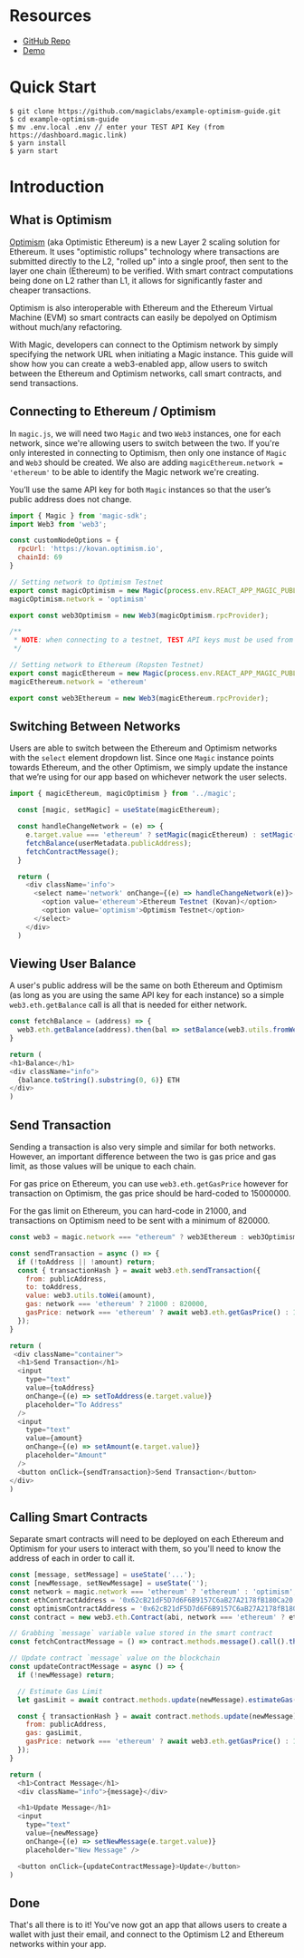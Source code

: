 
# Resources
- [GitHub Repo](https://github.com/magiclabs/example-optimism-guide)
- [Demo](https://magic-optimism.vercel.app/login)

# Quick Start

```
$ git clone https://github.com/magiclabs/example-optimism-guide.git
$ cd example-optimism-guide
$ mv .env.local .env // enter your TEST API Key (from https://dashboard.magic.link)
$ yarn install
$ yarn start
```

# Introduction

## What is Optimism

[Optimism](https://optimism.io) (aka Optimistic Ethereum) is a new Layer 2 scaling solution for Ethereum. It uses "optimistic rollups" technology where transactions are submitted directly to the L2, "rolled up" into a single proof, then sent to the layer one chain (Ethereum) to be verified. With smart contract computations being done on L2 rather than L1, it allows for significantly faster and cheaper transactions.

Optimism is also interoperable with Ethereum and the Ethereum Virtual Machine (EVM) so smart contracts can easily be depolyed on Optimism without much/any refactoring.

With Magic, developers can connect to the Optimism network by simply specifying the network URL when initiating a Magic instance. This guide will show how you can create a web3-enabled app, allow users to switch between the Ethereum and Optimism networks, call smart contracts, and send transactions. 

## Connecting to Ethereum / Optimism

In `magic.js`, we will need two `Magic` and two `Web3` instances, one for each network, since we're allowing users to switch between the two. If you're only interested in connecting to Optimism, then only one instance of `Magic` and `Web3` should be created. We also are adding `magicEthereum.network = 'ethereum'` to be able to identify the Magic network we're creating.

You’ll use the same API key for both `Magic` instances so that the user’s public address does not change. 

```js
import { Magic } from 'magic-sdk';
import Web3 from 'web3';

const customNodeOptions = {
  rpcUrl: 'https://kovan.optimism.io',
  chainId: 69
}

// Setting network to Optimism Testnet
export const magicOptimism = new Magic(process.env.REACT_APP_MAGIC_PUBLISHABLE_KEY, { network: customNodeOptions });
magicOptimism.network = 'optimism'

export const web3Optimism = new Web3(magicOptimism.rpcProvider);

/** 
 * NOTE: when connecting to a testnet, TEST API keys must be used from the Magic dashboard (live API keys for mainnet)
 */

// Setting network to Ethereum (Ropsten Testnet)
export const magicEthereum = new Magic(process.env.REACT_APP_MAGIC_PUBLISHABLE_KEY, { network: 'kovan' });
magicEthereum.network = 'ethereum'

export const web3Ethereum = new Web3(magicEthereum.rpcProvider);
```

## Switching Between Networks

Users are able to switch between the Ethereum and Optimism networks with the `select` element dropdown list. Since one `Magic` instance points towards Ethereum, and the other Optimism, we simply update the instance that we’re using for our app based on whichever network the user selects.

```js
import { magicEthereum, magicOptimism } from '../magic';

  const [magic, setMagic] = useState(magicEthereum);

  const handleChangeNetwork = (e) => {
    e.target.value === 'ethereum' ? setMagic(magicEthereum) : setMagic(magicOptimism);
    fetchBalance(userMetadata.publicAddress);
    fetchContractMessage();
  }

  return (
    <div className='info'>
      <select name='network' onChange={(e) => handleChangeNetwork(e)}>
        <option value='ethereum'>Ethereum Testnet (Kovan)</option>
        <option value='optimism'>Optimism Testnet</option>
      </select>
    </div>
  )
```

## Viewing User Balance

A user's public address will be the same on both Ethereum and Optimism (as long as you are using the same API key for each instance) so a simple `web3.eth.getBalance` call is all that is needed for either network.

```js
const fetchBalance = (address) => {
  web3.eth.getBalance(address).then(bal => setBalance(web3.utils.fromWei(bal)))
}

return (
<h1>Balance</h1>
<div className="info">
  {balance.toString().substring(0, 6)} ETH
</div>
)
```

## Send Transaction

Sending a transaction is also very simple and similar for both networks. However, an important difference between the two is gas price and gas limit, as those values will be unique to each chain. 

For gas price on Ethereum, you can use `web3.eth.getGasPrice` however for transaction on Optimism, the gas price should be hard-coded to 15000000.

For the gas limit on Ethereum, you can hard-code in 21000, and transactions on Optimism need to be sent with a minimum of 820000.

```js
const web3 = magic.network === "ethereum" ? web3Ethereum : web3Optimism;

const sendTransaction = async () => {
  if (!toAddress || !amount) return;
  const { transactionHash } = await web3.eth.sendTransaction({
    from: publicAddress,
    to: toAddress,
    value: web3.utils.toWei(amount),
    gas: network === 'ethereum' ? 21000 : 820000,
    gasPrice: network === 'ethereum' ? await web3.eth.getGasPrice() : 15000000
  });
}

return (
 <div className="container">
  <h1>Send Transaction</h1>
  <input 
    type="text" 
    value={toAddress} 
    onChange={(e) => setToAddress(e.target.value)} 
    placeholder="To Address" 
  />
  <input 
    type="text" 
    value={amount} 
    onChange={(e) => setAmount(e.target.value)} 
    placeholder="Amount" 
  />
  <button onClick={sendTransaction}>Send Transaction</button>
</div>
)
```

## Calling Smart Contracts

Separate smart contracts will need to be deployed on each Ethereum and Optimism for your users to interact with them, so you'll need to know the address of each in order to call it. 

```js
const [message, setMessage] = useState('...');
const [newMessage, setNewMessage] = useState('');
const network = magic.network === 'ethereum' ? 'ethereum' : 'optimism';
const ethContractAddress = '0x62cB21dF5D7d6F6B9157C6aB27A2178fB180Ca20';
const optimismContractAddress = '0x62cB21dF5D7d6F6B9157C6aB27A2178fB180Ca20';
const contract = new web3.eth.Contract(abi, network === 'ethereum' ? ethContractAddress : optimismContractAddress);

// Grabbing `message` variable value stored in the smart contract
const fetchContractMessage = () => contract.methods.message().call().then(setMessage);

// Update contract `message` value on the blockchain
const updateContractMessage = async () => {
  if (!newMessage) return;

  // Estimate Gas Limit
  let gasLimit = await contract.methods.update(newMessage).estimateGas({});

  const { transactionHash } = await contract.methods.update(newMessage).send({ 
    from: publicAddress, 
    gas: gasLimit,
    gasPrice: network === 'ethereum' ? await web3.eth.getGasPrice() : 15000000
  });
}

return (
  <h1>Contract Message</h1>
  <div className="info">{message}</div>

  <h1>Update Message</h1>
  <input 
    type="text" 
    value={newMessage} 
    onChange={(e) => setNewMessage(e.target.value)} 
    placeholder="New Message" />

  <button onClick={updateContractMessage}>Update</button>
)
```

## Done

That's all there is to it! You've now got an app that allows users to create a wallet with just their email, and connect to the Optimism L2 and Ethereum networks within your app.
